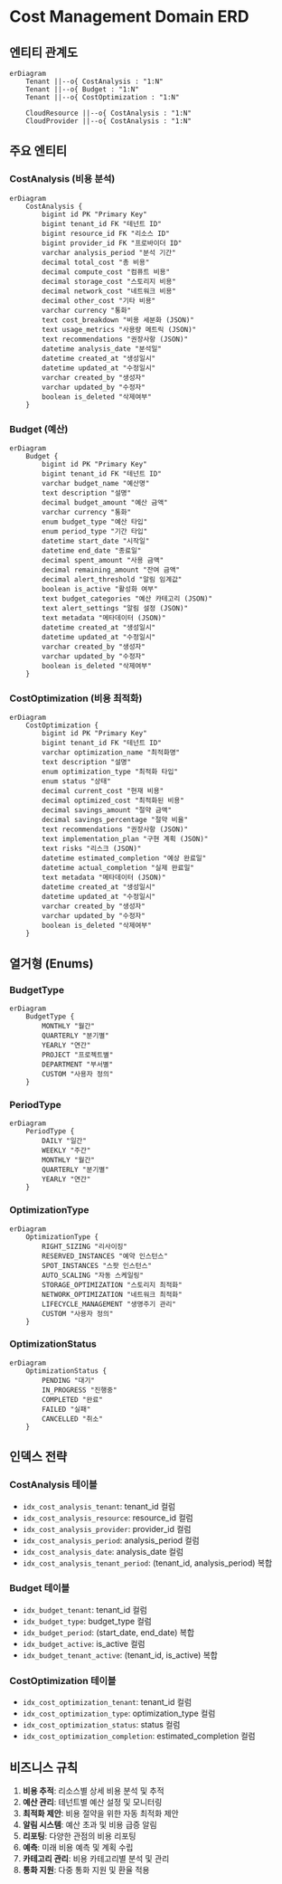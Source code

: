 # Cost Management Domain ERD

## 엔티티 관계도

```mermaid
erDiagram
    Tenant ||--o{ CostAnalysis : "1:N"
    Tenant ||--o{ Budget : "1:N"
    Tenant ||--o{ CostOptimization : "1:N"
    
    CloudResource ||--o{ CostAnalysis : "1:N"
    CloudProvider ||--o{ CostAnalysis : "1:N"
```

## 주요 엔티티

### CostAnalysis (비용 분석)
```mermaid
erDiagram
    CostAnalysis {
        bigint id PK "Primary Key"
        bigint tenant_id FK "테넌트 ID"
        bigint resource_id FK "리소스 ID"
        bigint provider_id FK "프로바이더 ID"
        varchar analysis_period "분석 기간"
        decimal total_cost "총 비용"
        decimal compute_cost "컴퓨트 비용"
        decimal storage_cost "스토리지 비용"
        decimal network_cost "네트워크 비용"
        decimal other_cost "기타 비용"
        varchar currency "통화"
        text cost_breakdown "비용 세분화 (JSON)"
        text usage_metrics "사용량 메트릭 (JSON)"
        text recommendations "권장사항 (JSON)"
        datetime analysis_date "분석일"
        datetime created_at "생성일시"
        datetime updated_at "수정일시"
        varchar created_by "생성자"
        varchar updated_by "수정자"
        boolean is_deleted "삭제여부"
    }
```

### Budget (예산)
```mermaid
erDiagram
    Budget {
        bigint id PK "Primary Key"
        bigint tenant_id FK "테넌트 ID"
        varchar budget_name "예산명"
        text description "설명"
        decimal budget_amount "예산 금액"
        varchar currency "통화"
        enum budget_type "예산 타입"
        enum period_type "기간 타입"
        datetime start_date "시작일"
        datetime end_date "종료일"
        decimal spent_amount "사용 금액"
        decimal remaining_amount "잔여 금액"
        decimal alert_threshold "알림 임계값"
        boolean is_active "활성화 여부"
        text budget_categories "예산 카테고리 (JSON)"
        text alert_settings "알림 설정 (JSON)"
        text metadata "메타데이터 (JSON)"
        datetime created_at "생성일시"
        datetime updated_at "수정일시"
        varchar created_by "생성자"
        varchar updated_by "수정자"
        boolean is_deleted "삭제여부"
    }
```

### CostOptimization (비용 최적화)
```mermaid
erDiagram
    CostOptimization {
        bigint id PK "Primary Key"
        bigint tenant_id FK "테넌트 ID"
        varchar optimization_name "최적화명"
        text description "설명"
        enum optimization_type "최적화 타입"
        enum status "상태"
        decimal current_cost "현재 비용"
        decimal optimized_cost "최적화된 비용"
        decimal savings_amount "절약 금액"
        decimal savings_percentage "절약 비율"
        text recommendations "권장사항 (JSON)"
        text implementation_plan "구현 계획 (JSON)"
        text risks "리스크 (JSON)"
        datetime estimated_completion "예상 완료일"
        datetime actual_completion "실제 완료일"
        text metadata "메타데이터 (JSON)"
        datetime created_at "생성일시"
        datetime updated_at "수정일시"
        varchar created_by "생성자"
        varchar updated_by "수정자"
        boolean is_deleted "삭제여부"
    }
```

## 열거형 (Enums)

### BudgetType
```mermaid
erDiagram
    BudgetType {
        MONTHLY "월간"
        QUARTERLY "분기별"
        YEARLY "연간"
        PROJECT "프로젝트별"
        DEPARTMENT "부서별"
        CUSTOM "사용자 정의"
    }
```

### PeriodType
```mermaid
erDiagram
    PeriodType {
        DAILY "일간"
        WEEKLY "주간"
        MONTHLY "월간"
        QUARTERLY "분기별"
        YEARLY "연간"
    }
```

### OptimizationType
```mermaid
erDiagram
    OptimizationType {
        RIGHT_SIZING "리사이징"
        RESERVED_INSTANCES "예약 인스턴스"
        SPOT_INSTANCES "스팟 인스턴스"
        AUTO_SCALING "자동 스케일링"
        STORAGE_OPTIMIZATION "스토리지 최적화"
        NETWORK_OPTIMIZATION "네트워크 최적화"
        LIFECYCLE_MANAGEMENT "생명주기 관리"
        CUSTOM "사용자 정의"
    }
```

### OptimizationStatus
```mermaid
erDiagram
    OptimizationStatus {
        PENDING "대기"
        IN_PROGRESS "진행중"
        COMPLETED "완료"
        FAILED "실패"
        CANCELLED "취소"
    }
```

## 인덱스 전략

### CostAnalysis 테이블
- `idx_cost_analysis_tenant`: tenant_id 컬럼
- `idx_cost_analysis_resource`: resource_id 컬럼
- `idx_cost_analysis_provider`: provider_id 컬럼
- `idx_cost_analysis_period`: analysis_period 컬럼
- `idx_cost_analysis_date`: analysis_date 컬럼
- `idx_cost_analysis_tenant_period`: (tenant_id, analysis_period) 복합

### Budget 테이블
- `idx_budget_tenant`: tenant_id 컬럼
- `idx_budget_type`: budget_type 컬럼
- `idx_budget_period`: (start_date, end_date) 복합
- `idx_budget_active`: is_active 컬럼
- `idx_budget_tenant_active`: (tenant_id, is_active) 복합

### CostOptimization 테이블
- `idx_cost_optimization_tenant`: tenant_id 컬럼
- `idx_cost_optimization_type`: optimization_type 컬럼
- `idx_cost_optimization_status`: status 컬럼
- `idx_cost_optimization_completion`: estimated_completion 컬럼

## 비즈니스 규칙

1. **비용 추적**: 리소스별 상세 비용 분석 및 추적
2. **예산 관리**: 테넌트별 예산 설정 및 모니터링
3. **최적화 제안**: 비용 절약을 위한 자동 최적화 제안
4. **알림 시스템**: 예산 초과 및 비용 급증 알림
5. **리포팅**: 다양한 관점의 비용 리포팅
6. **예측**: 미래 비용 예측 및 계획 수립
7. **카테고리 관리**: 비용 카테고리별 분석 및 관리
8. **통화 지원**: 다중 통화 지원 및 환율 적용
